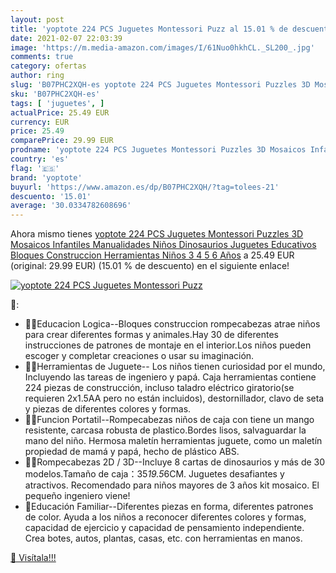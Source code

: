 ```yaml
---
layout: post
title: 'yoptote 224 PCS Juguetes Montessori Puzz al 15.01 % de descuento'
date: 2021-02-07 22:03:39
image: 'https://m.media-amazon.com/images/I/61Nuo0hkhCL._SL200_.jpg'
comments: true
category: ofertas
author: ring
slug: 'B07PHC2XQH-es yoptote 224 PCS Juguetes Montessori Puzzles 3D Mosaicos...'
sku: 'B07PHC2XQH-es'
tags: [ 'juguetes', ]
actualPrice: 25.49 EUR
currency: EUR
price: 25.49
comparePrice: 29.99 EUR
prodname: 'yoptote 224 PCS Juguetes Montessori Puzzles 3D Mosaicos Infantiles Manualidades Niños Dinosaurios Juguetes Educativos Bloques Construccion Herramientas Niños 3 4 5 6 Años'
country: 'es'
flag: '🇪🇸'
brand: 'yoptote'
buyurl: 'https://www.amazon.es/dp/B07PHC2XQH/?tag=tolees-21'
descuento: '15.01'
average: '30.0334782608696'
---
```


Ahora mismo tienes [yoptote 224 PCS Juguetes Montessori Puzzles 3D Mosaicos Infantiles Manualidades Niños Dinosaurios Juguetes Educativos Bloques Construccion Herramientas Niños 3 4 5 6 Años](https://www.amazon.es/dp/B07PHC2XQH/?tag=tolees-21) a 25.49 EUR (original: 29.99 EUR) (15.01 %  de descuento) en el siguiente enlace!

[![yoptote 224 PCS Juguetes Montessori Puzz](https://m.media-amazon.com/images/I/61Nuo0hkhCL._SL200_.jpg)](https://www.amazon.es/dp/B07PHC2XQH/?tag=tolees-21)

🔎:

- 👩‍🔧Educacion Logica--Bloques construccion rompecabezas atrae niños para crear diferentes formas y animales.Hay 30 de diferentes instrucciones de patrones de montaje en el interior.Los niños pueden escoger y completar creaciones o usar su imaginación.
- 👨‍🔧Herramientas de Juguete-- Los niños tienen curiosidad por el mundo, Incluyendo las tareas de ingeniero y papá. Caja herramientas contiene 224 piezas de construcción, incluso taladro eléctrico giratorio(se requieren 2x1.5AA pero no están incluidos), destornillador, clavo de seta y piezas de diferentes colores y formas.
- 👩‍🔧Funcion Portatil--Rompecabezas niños de caja con tiene un mango resistente, carcasa robusta de plastico.Bordes lisos, salvaguardar la mano del niño. Hermosa maletín herramientas juguete, como un maletín propiedad de mamá y papá, hecho de plástico ABS.
- 👨‍🔧Rompecabezas 2D / 3D--Incluye 8 cartas de dinosaurios y más de 30 modelos.Tamaño de caja：35*19.5*6CM. Juguetes desafiantes y atractivos. Recomendado para niños mayores de 3 años kit mosaico. El pequeño ingeniero viene!
- 💼Educación Familiar--Diferentes piezas en forma, diferentes patrones de color. Ayuda a los niños a reconocer diferentes colores y formas, capacidad de ejercicio y capacidad de pensamiento independiente. Crea botes, autos, plantas, casas, etc. con herramientas en manos.

[🛒 Visítala!!!](https://www.amazon.es/dp/B07PHC2XQH/?tag=tolees-21)

